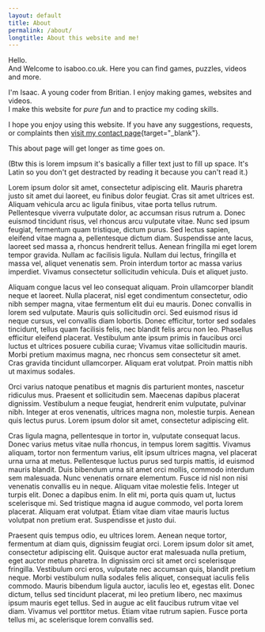 ```yaml
---
layout: default
title: About
permalink: /about/
longtitle: About this website and me!
---
```

Hello.  
And Welcome to isaboo.co.uk. Here you can find games, puzzles, videos and more.

I'm Isaac. A young coder from Britian.  I enjoy making games, websites and videos.  
I make this website for _pure fun_ and to practice my coding skills.  

I hope you enjoy using this website. If you have any suggestions, requests, or complaints then [visit my contact page](/contact/){target="_blank"}.

This about page will get longer as time goes on.


(Btw this is lorem impsum it's basically a filler text just to fill up space. It's Latin so you don't get destracted by reading it because you can't read it.)

Lorem ipsum dolor sit amet, consectetur adipiscing elit. Mauris pharetra justo sit amet dui laoreet, eu finibus dolor feugiat. Cras sit amet ultrices est. Aliquam vehicula arcu ac ligula finibus, vitae porta tellus rutrum. Pellentesque viverra vulputate dolor, ac accumsan risus rutrum a. Donec euismod tincidunt risus, vel rhoncus arcu vulputate vitae. Nunc sed ipsum feugiat, fermentum quam tristique, dictum purus. Sed lectus sapien, eleifend vitae magna a, pellentesque dictum diam. Suspendisse ante lacus, laoreet sed massa a, rhoncus hendrerit tellus. Aenean fringilla mi eget lorem tempor gravida. Nullam ac facilisis ligula. Nullam dui lectus, fringilla et massa vel, aliquet venenatis sem. Proin interdum tortor ac massa varius imperdiet. Vivamus consectetur sollicitudin vehicula. Duis et aliquet justo.

Aliquam congue lacus vel leo consequat aliquam. Proin ullamcorper blandit neque et laoreet. Nulla placerat, nisl eget condimentum consectetur, odio nibh semper magna, vitae fermentum elit dui eu mauris. Donec convallis in lorem sed vulputate. Mauris quis sollicitudin orci. Sed euismod risus id neque cursus, vel convallis diam lobortis. Donec efficitur, tortor sed sodales tincidunt, tellus quam facilisis felis, nec blandit felis arcu non leo. Phasellus efficitur eleifend placerat. Vestibulum ante ipsum primis in faucibus orci luctus et ultrices posuere cubilia curae; Vivamus vitae sollicitudin mauris. Morbi pretium maximus magna, nec rhoncus sem consectetur sit amet. Cras gravida tincidunt ullamcorper. Aliquam erat volutpat. Proin mattis nibh ut maximus sodales.

Orci varius natoque penatibus et magnis dis parturient montes, nascetur ridiculus mus. Praesent et sollicitudin sem. Maecenas dapibus placerat dignissim. Vestibulum a neque feugiat, hendrerit enim vulputate, pulvinar nibh. Integer at eros venenatis, ultrices magna non, molestie turpis. Aenean quis lectus purus. Lorem ipsum dolor sit amet, consectetur adipiscing elit.

Cras ligula magna, pellentesque in tortor in, vulputate consequat lacus. Donec varius metus vitae nulla rhoncus, in tempus lorem sagittis. Vivamus aliquam, tortor non fermentum varius, elit ipsum ultrices magna, vel placerat urna urna at metus. Pellentesque luctus purus sed turpis mattis, id euismod mauris blandit. Duis bibendum urna sit amet orci mollis, commodo interdum sem malesuada. Nunc venenatis ornare elementum. Fusce id nisl non nisi venenatis convallis eu in neque. Aliquam vitae molestie felis. Integer ut turpis elit. Donec a dapibus enim. In elit mi, porta quis quam ut, luctus scelerisque mi. Sed tristique magna id augue commodo, vel porta lorem placerat. Aliquam erat volutpat. Etiam vitae diam vitae mauris luctus volutpat non pretium erat. Suspendisse et justo dui.

Praesent quis tempus odio, eu ultrices lorem. Aenean neque tortor, fermentum at diam quis, dignissim feugiat orci. Lorem ipsum dolor sit amet, consectetur adipiscing elit. Quisque auctor erat malesuada nulla pretium, eget auctor metus pharetra. In dignissim orci sit amet orci scelerisque fringilla. Vestibulum orci eros, vulputate nec accumsan quis, blandit pretium neque. Morbi vestibulum nulla sodales felis aliquet, consequat iaculis felis commodo. Mauris bibendum ligula auctor, iaculis leo et, egestas elit. Donec dictum, tellus sed tincidunt placerat, mi leo pretium libero, nec maximus ipsum mauris eget tellus. Sed in augue ac elit faucibus rutrum vitae vel diam. Vivamus vel porttitor metus. Etiam vitae rutrum sapien. Fusce porta tellus mi, ac scelerisque lorem convallis sed. 
